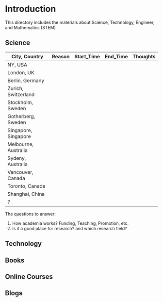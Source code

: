 # Introduction 

This directory includes the materials about Science, Technology, Engineer, and Mathematics (STEM)

## Science
| City, Country  | Reason |  Start_Time | End_Time  |  Thoughts |
|---|---|---|---|---|
| NY, USA | | | | |
| London, UK| | | | |
| Berlin, Germany| | | | |
| Zurich, Switzerland| | | | |
| Stockholm, Sweden| | | | |
| Gotherberg, Sweden | | | | |
| Singapore, Singapore| | | | |
| Melbourne, Australia| | | | |
| Sydeny, Australia| | | | |
| Vancouver, Canada| | | | |
| Toronto, Canada| | | | |
| Shanghai, China| | | | |
| ?| | | | |

The questions to answer:
1. How academia works? Funding, Teaching, Promotion, etc.
2. Is it a good place for research? and which research field?



## Technology

## Books

## Online Courses

## Blogs




